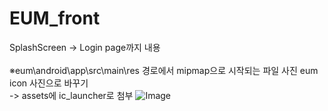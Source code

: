 # EUM_front
SplashScreen -> Login page까지 내용 </br></br>
※eum\android\app\src\main\res 경로에서 mipmap으로 시작되는 파일 사진 eum icon 사진으로 바꾸기 </br>
-> assets에 ic_launcher로 첨부
![Image](https://github.com/user-attachments/assets/c7b7fc63-3dbc-4df2-9ffa-2909ada2e698)
